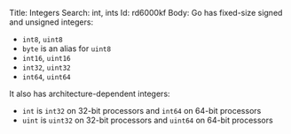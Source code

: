 Title: Integers
Search: int, ints
Id: rd6000kf
Body:
Go has fixed-size signed and unsigned integers:
* `int8`, `uint8`
* `byte` is an alias for `uint8`
* `int16`, `uint16`
* `int32`, `uint32`
* `int64`, `uint64`

It also has architecture-dependent integers:
* `int` is `int32` on 32-bit processors and `int64` on 64-bit processors
* `uint` is `uint32` on 32-bit processors and `uint64` on 64-bit processors
